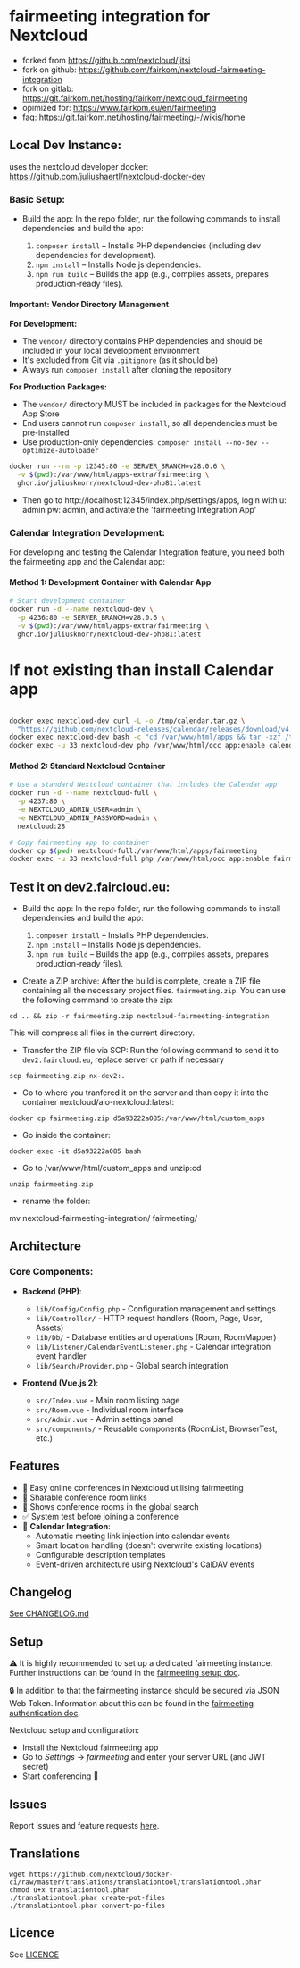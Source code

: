 # fairmeeting integration for Nextcloud

- forked from https://github.com/nextcloud/jitsi
- fork on github: https://github.com/fairkom/nextcloud-fairmeeting-integration
- fork on gitlab: https://git.fairkom.net/hosting/fairkom/nextcloud_fairmeeting
- opimized for: https://www.fairkom.eu/en/fairmeeting
- faq: https://git.fairkom.net/hosting/fairmeeting/-/wikis/home

## Local Dev Instance:

uses the nextcloud developer docker: https://github.com/juliushaertl/nextcloud-docker-dev

### Basic Setup:

- Build the app:
  In the repo folder, run the following commands to install dependencies and build the app:

  1. `composer install` – Installs PHP dependencies (including dev dependencies for development).
  2. `npm install` – Installs Node.js dependencies.
  3. `npm run build` – Builds the app (e.g., compiles assets, prepares production-ready files).

#### Important: Vendor Directory Management

**For Development:**
- The `vendor/` directory contains PHP dependencies and should be included in your local development environment
- It's excluded from Git via `.gitignore` (as it should be)
- Always run `composer install` after cloning the repository

**For Production Packages:**
- The `vendor/` directory MUST be included in packages for the Nextcloud App Store
- End users cannot run `composer install`, so all dependencies must be pre-installed
- Use production-only dependencies: `composer install --no-dev --optimize-autoloader`

```bash
docker run --rm -p 12345:80 -e SERVER_BRANCH=v28.0.6 \
  -v $(pwd):/var/www/html/apps-extra/fairmeeting \
  ghcr.io/juliusknorr/nextcloud-dev-php81:latest
```

- Then go to http://localhost:12345/index.php/settings/apps, login with u: admin pw: admin, and activate the 'fairmeeting Integration App'

### Calendar Integration Development:

For developing and testing the Calendar Integration feature, you need both the fairmeeting app and the Calendar app:

#### Method 1: Development Container with Calendar App

```bash
# Start development container
docker run -d --name nextcloud-dev \
  -p 4236:80 -e SERVER_BRANCH=v28.0.6 \
  -v $(pwd):/var/www/html/apps-extra/fairmeeting \
  ghcr.io/juliusknorr/nextcloud-dev-php81:latest
```

# If not existing than install Calendar app

```bash

docker exec nextcloud-dev curl -L -o /tmp/calendar.tar.gz \
  "https://github.com/nextcloud-releases/calendar/releases/download/v4.7.18/calendar-v4.7.18.tar.gz"
docker exec nextcloud-dev bash -c "cd /var/www/html/apps && tar -xzf /tmp/calendar.tar.gz && chown -R www-data:www-data calendar"
docker exec -u 33 nextcloud-dev php /var/www/html/occ app:enable calendar
```

#### Method 2: Standard Nextcloud Container

```bash
# Use a standard Nextcloud container that includes the Calendar app
docker run -d --name nextcloud-full \
  -p 4237:80 \
  -e NEXTCLOUD_ADMIN_USER=admin \
  -e NEXTCLOUD_ADMIN_PASSWORD=admin \
  nextcloud:28

# Copy fairmeeting app to container
docker cp $(pwd) nextcloud-full:/var/www/html/apps/fairmeeting
docker exec -u 33 nextcloud-full php /var/www/html/occ app:enable fairmeeting
```

## Test it on dev2.faircloud.eu:

- Build the app:
  In the repo folder, run the following commands to install dependencies and build the app:

  1. `composer install` – Installs PHP dependencies.
  2. `npm install` – Installs Node.js dependencies.
  3. `npm run build` – Builds the app (e.g., compiles assets, prepares production-ready files).

- Create a ZIP archive:
  After the build is complete, create a ZIP file containing all the necessary project files. `fairmeeting.zip`. You can use the following command to create the zip:

```
cd .. && zip -r fairmeeting.zip nextcloud-fairmeeting-integration
```

This will compress all files in the current directory.

- Transfer the ZIP file via SCP:
  Run the following command to send it to `dev2.faircloud.eu`, replace server or path if necessary

```
scp fairmeeting.zip nx-dev2:.
```

- Go to where you tranfered it on the server and than copy it into the container nextcloud/aio-nextcloud:latest:

```
docker cp fairmeeting.zip d5a93222a085:/var/www/html/custom_apps
```

- Go inside the container:

```
docker exec -it d5a93222a085 bash
```

- Go to /var/www/html/custom_apps and unzip:cd

```
unzip fairmeeting.zip
```

- rename the folder:

mv nextcloud-fairmeeting-integration/ fairmeeting/

## Architecture

### Core Components:

- **Backend (PHP)**:

  - `lib/Config/Config.php` - Configuration management and settings
  - `lib/Controller/` - HTTP request handlers (Room, Page, User, Assets)
  - `lib/Db/` - Database entities and operations (Room, RoomMapper)
  - `lib/Listener/CalendarEventListener.php` - Calendar integration event handler
  - `lib/Search/Provider.php` - Global search integration

- **Frontend (Vue.js 2)**:
  - `src/Index.vue` - Main room listing page
  - `src/Room.vue` - Individual room interface
  - `src/Admin.vue` - Admin settings panel
  - `src/components/` - Reusable components (RoomList, BrowserTest, etc.)

## Features

- 🎥 Easy online conferences in Nextcloud utilising fairmeeting
- 🔗 Sharable conference room links
- 🔎 Shows conference rooms in the global search
- ✅ System test before joining a conference
- 📅 **Calendar Integration**:
  - Automatic meeting link injection into calendar events
  - Smart location handling (doesn't overwrite existing locations)
  - Configurable description templates
  - Event-driven architecture using Nextcloud's CalDAV events

## Changelog

[See CHANGELOG.md](./CHANGELOG.md)

## Setup

⚠ It is highly recommended to set up a dedicated fairmeeting instance.
Further instructions can be found in the [fairmeeting setup doc](https://fairmeeting.github.io/handbook/docs/devops-guide/devops-guide-start).

🔒 In addition to that the fairmeeting instance should be secured via JSON Web Token.
Information about this can be found in the [fairmeeting authentication doc](https://fairmeeting.github.io/handbook/docs/devops-guide/devops-guide-docker#authentication).

Nextcloud setup and configuration:

- Install the Nextcloud fairmeeting app
- Go to _Settings_ → _fairmeeting_ and enter your server URL (and JWT secret)
- Start conferencing 🍻

## Issues

Report issues and feature requests [here](https://github.com/nextcloud/fairmeeting).

## Translations

```
wget https://github.com/nextcloud/docker-ci/raw/master/translations/translationtool/translationtool.phar
chmod u+x translationtool.phar
./translationtool.phar create-pot-files
./translationtool.phar convert-po-files
```

## Licence

See [LICENCE](./LICENCE)
